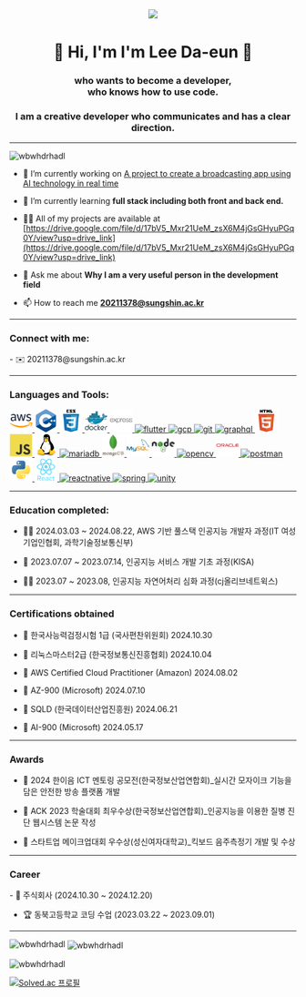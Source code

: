 <br>
<br>
<p align="center"><img src="https://github.com/user-attachments/assets/621465d5-e1f7-46b7-83d6-8c7b7da681b7">
  
<h1 align="center"> 👋 Hi, I'm I'm Lee Da-eun 👋
<h3 align="center"> who wants to become a developer, <br> who knows how to use code.</h3>
<h3 align="center">I am a creative developer who communicates and has a clear direction.</h3>
<hr>
<p align="left"> <img src="https://komarev.com/ghpvc/?username=wbwhdrhadl&label=Profile%20views&color=0e75b6&style=flat" alt="wbwhdrhadl" /> </p>

- 🔭 I’m currently working on [A project to create a broadcasting app using AI technology in real time](https://github.com/wbwhdrhadl/Makking)

- 🌱 I’m currently learning **full stack including both front and back end.**

- 👨‍💻 All of my projects are available at [https://drive.google.com/file/d/17bV5_Mxr21UeM_zsX6M4jGsGHyuPGq0Y/view?usp=drive_link](https://drive.google.com/file/d/17bV5_Mxr21UeM_zsX6M4jGsGHyuPGq0Y/view?usp=drive_link)

- 💬 Ask me about **Why I am a very useful person in the development field**

- 📫 How to reach me **20211378@sungshin.ac.kr**

<hr>

<h3 align="left">Connect with me: </h3>
- ✉️ 20211378@sungshin.ac.kr 
<hr>
<p align="left">
</p>

<h3 align="left">Languages and Tools:</h3>
<p align="left"> <a href="https://aws.amazon.com" target="_blank" rel="noreferrer"> <img src="https://raw.githubusercontent.com/devicons/devicon/master/icons/amazonwebservices/amazonwebservices-original-wordmark.svg" alt="aws" width="40" height="40"/> </a> <a href="https://www.w3schools.com/cpp/" target="_blank" rel="noreferrer"> <img src="https://raw.githubusercontent.com/devicons/devicon/master/icons/cplusplus/cplusplus-original.svg" alt="cplusplus" width="40" height="40"/> </a> <a href="https://www.w3schools.com/css/" target="_blank" rel="noreferrer"> <img src="https://raw.githubusercontent.com/devicons/devicon/master/icons/css3/css3-original-wordmark.svg" alt="css3" width="40" height="40"/> </a> <a href="https://www.docker.com/" target="_blank" rel="noreferrer"> <img src="https://raw.githubusercontent.com/devicons/devicon/master/icons/docker/docker-original-wordmark.svg" alt="docker" width="40" height="40"/> </a> <a href="https://expressjs.com" target="_blank" rel="noreferrer"> <img src="https://raw.githubusercontent.com/devicons/devicon/master/icons/express/express-original-wordmark.svg" alt="express" width="40" height="40"/> </a> <a href="https://flutter.dev" target="_blank" rel="noreferrer"> <img src="https://www.vectorlogo.zone/logos/flutterio/flutterio-icon.svg" alt="flutter" width="40" height="40"/> </a> <a href="https://cloud.google.com" target="_blank" rel="noreferrer"> <img src="https://www.vectorlogo.zone/logos/google_cloud/google_cloud-icon.svg" alt="gcp" width="40" height="40"/> </a> <a href="https://git-scm.com/" target="_blank" rel="noreferrer"> <img src="https://www.vectorlogo.zone/logos/git-scm/git-scm-icon.svg" alt="git" width="40" height="40"/> </a> <a href="https://graphql.org" target="_blank" rel="noreferrer"> <img src="https://www.vectorlogo.zone/logos/graphql/graphql-icon.svg" alt="graphql" width="40" height="40"/> </a> <a href="https://www.w3.org/html/" target="_blank" rel="noreferrer"> <img src="https://raw.githubusercontent.com/devicons/devicon/master/icons/html5/html5-original-wordmark.svg" alt="html5" width="40" height="40"/> </a> <a href="https://developer.mozilla.org/en-US/docs/Web/JavaScript" target="_blank" rel="noreferrer"> <img src="https://raw.githubusercontent.com/devicons/devicon/master/icons/javascript/javascript-original.svg" alt="javascript" width="40" height="40"/> </a> <a href="https://www.linux.org/" target="_blank" rel="noreferrer"> <img src="https://raw.githubusercontent.com/devicons/devicon/master/icons/linux/linux-original.svg" alt="linux" width="40" height="40"/> </a> <a href="https://mariadb.org/" target="_blank" rel="noreferrer"> <img src="https://www.vectorlogo.zone/logos/mariadb/mariadb-icon.svg" alt="mariadb" width="40" height="40"/> </a> <a href="https://www.mongodb.com/" target="_blank" rel="noreferrer"> <img src="https://raw.githubusercontent.com/devicons/devicon/master/icons/mongodb/mongodb-original-wordmark.svg" alt="mongodb" width="40" height="40"/> </a> <a href="https://www.mysql.com/" target="_blank" rel="noreferrer"> <img src="https://raw.githubusercontent.com/devicons/devicon/master/icons/mysql/mysql-original-wordmark.svg" alt="mysql" width="40" height="40"/> </a> <a href="https://nodejs.org" target="_blank" rel="noreferrer"> <img src="https://raw.githubusercontent.com/devicons/devicon/master/icons/nodejs/nodejs-original-wordmark.svg" alt="nodejs" width="40" height="40"/> </a> <a href="https://opencv.org/" target="_blank" rel="noreferrer"> <img src="https://www.vectorlogo.zone/logos/opencv/opencv-icon.svg" alt="opencv" width="40" height="40"/> </a> <a href="https://www.oracle.com/" target="_blank" rel="noreferrer"> <img src="https://raw.githubusercontent.com/devicons/devicon/master/icons/oracle/oracle-original.svg" alt="oracle" width="40" height="40"/> </a> <a href="https://postman.com" target="_blank" rel="noreferrer"> <img src="https://www.vectorlogo.zone/logos/getpostman/getpostman-icon.svg" alt="postman" width="40" height="40"/> </a> <a href="https://www.python.org" target="_blank" rel="noreferrer"> <img src="https://raw.githubusercontent.com/devicons/devicon/master/icons/python/python-original.svg" alt="python" width="40" height="40"/> </a> <a href="https://reactjs.org/" target="_blank" rel="noreferrer"> <img src="https://raw.githubusercontent.com/devicons/devicon/master/icons/react/react-original-wordmark.svg" alt="react" width="40" height="40"/> </a> <a href="https://reactnative.dev/" target="_blank" rel="noreferrer"> <img src="https://reactnative.dev/img/header_logo.svg" alt="reactnative" width="40" height="40"/> </a> <a href="https://spring.io/" target="_blank" rel="noreferrer"> <img src="https://www.vectorlogo.zone/logos/springio/springio-icon.svg" alt="spring" width="40" height="40"/> </a> <a href="https://unity.com/" target="_blank" rel="noreferrer"> <img src="https://www.vectorlogo.zone/logos/unity3d/unity3d-icon.svg" alt="unity" width="40" height="40"/> </a> </p>
<hr>
<h3 align="left">Education completed:</h3>

- 🚴‍♀️ 2024.03.03 ~ 2024.08.22, AWS 기반 풀스택 인공지능 개발자 과정(IT 여성기업인협회, 과학기술정보통신부)

- 🚴 2023.07.07 ~ 2023.07.14, 인공지능 서비스 개발 기초 과정(KISA)

- 🚴‍♂️ 2023.07 ~ 2023.08, 인공지능 자연어처리 심화 과정(cj올리브네트윅스)
  
<hr>
<h3 align="left">Certifications obtained</h3>

- 🐶 한국사능력검정시험 1급 (국사편찬위원회) 2024.10.30

- 🐸 리눅스마스터2급 (한국정보통신진흥협회) 2024.10.04
  
- 🦁 AWS Certified Cloud Practitioner (Amazon) 2024.08.02

- 🐼 AZ-900 (Microsoft) 2024.07.10

- 🦊 SQLD (한국데이터산업진흥원) 2024.06.21

- 🐷 AI-900 (Microsoft) 2024.05.17
  
<hr>

<h3 align="left">Awards</h3>

- 🥉 2024 한이음 ICT 멘토링 공모전(한국정보산업연합회)_실시간 모자이크 기능을 담은 안전한 방송 플랫폼 개발
  
- 🥇 ACK 2023 학술대회 최우수상(한국정보산업연합회)_인공지능을 이용한 질병 진단 웹시스템 논문 작성

- 🥈 스타트업 메이크업대회 우수상(성신여자대학교)_킥보드 음주측정기 개발 및 수상

<hr>

<h3 align="left">Career</h3>
- 💼 주식회사 (2024.10.30	~	2024.12.20)

- 🏆 동북고등학교 코딩 수업 (2023.03.22	~	2023.09.01)

<hr>

<p><img align="left" src="https://github-readme-stats.vercel.app/api/top-langs?username=wbwhdrhadl&show_icons=true&locale=en&layout=compact" alt="wbwhdrhadl" /></p>

<p>&nbsp;<img align="center" src="https://github-readme-stats.vercel.app/api?username=wbwhdrhadl&show_icons=true&locale=en" alt="wbwhdrhadl" /></p>

<p><img align="center" src="https://github-readme-streak-stats.herokuapp.com/?user=wbwhdrhadl&" alt="wbwhdrhadl" /></p>

[![Solved.ac 프로필](http://mazassumnida.wtf/api/v2/generate_badge?boj=daeunrhadl)](https://solved.ac/daeunrhadl)
